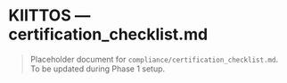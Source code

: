 # KIITTOS — certification_checklist.md
> Placeholder document for `compliance/certification_checklist.md`.
> To be updated during Phase 1 setup.
